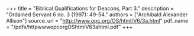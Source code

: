 +++
title = "Biblical Qualifications for Deacons, Part 3."
description = "Ordained Servant 6 no. 3 (1997): 49-54."
authors = ["Archibald Alexander Allison"]
source_url = "http://www.opc.org/OS/html/V6/3a.html"
pdf_name = "/pdfs/httpwwwopcorgOShtmlV63ahtml.pdf"
+++
